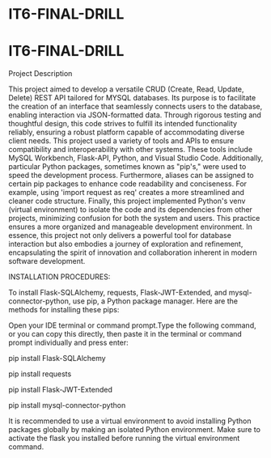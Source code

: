 # IT6-FINAL-DRILL
# IT6-FINAL-DRILL

Project Description

This project aimed to develop a versatile CRUD (Create, Read, Update, Delete) REST API tailored for MYSQL databases. Its purpose is to facilitate the creation of an interface that seamlessly connects users to the database, enabling interaction via JSON-formatted data. Through rigorous testing and thoughtful design, this code strives to fulfill its intended functionality reliably, ensuring a robust platform capable of accommodating diverse client needs.
This project used a variety of tools and APIs to ensure compatibility and interoperability with other systems. These tools include MySQL Workbench, Flask-API, Python, and Visual Studio Code. Additionally, particular Python packages, sometimes known as "pip's," were used to speed the development process.
Furthermore, aliases can be assigned to certain pip packages to enhance code readability and conciseness. For example, using 'import request as req' creates a more streamlined and cleaner code structure.
Finally, this project implemented Python's venv (virtual environment) to isolate the code and its dependencies from other projects, minimizing confusion for both the system and users. This practice ensures a more organized and manageable development environment.
In essence, this project not only delivers a powerful tool for database interaction but also embodies a journey of exploration and refinement, encapsulating the spirit of innovation and collaboration inherent in modern software development.





INSTALLATION PROCEDURES: 

To install Flask-SQLAlchemy, requests, Flask-JWT-Extended, and mysql-connector-python, use pip, a Python package manager. Here are the methods for installing these pips:

Open your IDE terminal or command prompt.Type the following command, or you can copy this directly, then paste it in the terminal or command prompt individually and press enter:

pip install Flask-SQLAlchemy

pip install requests

pip install Flask-JWT-Extended

pip install mysql-connector-python

It is recommended to use a virtual environment to avoid installing Python packages globally by making an isolated Python environment. Make sure to activate the flask you installed before running the virtual environment command.
